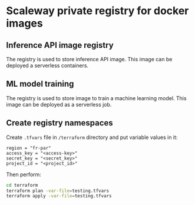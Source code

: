 # Scaleway private registry for docker images

## Inference API image registry

The registry is used to store inference API image. This image can be deployed a serverless containers.

## ML model training

The registry is used to store image to train a machine learning model. This image can be deployed as a serverless job.

## Create registry namespaces

Create `.tfvars` file in `/terraform` directory and put variable values in it:

```
region = "fr-par"
access_key = "<access-key>"
secret_key = "<secret_key>"
project_id = "<project_id>"
```

Then perform:

```bash
cd terraform
terraform plan -var-file=testing.tfvars
terraform apply -var-file=testing.tfvars
```

